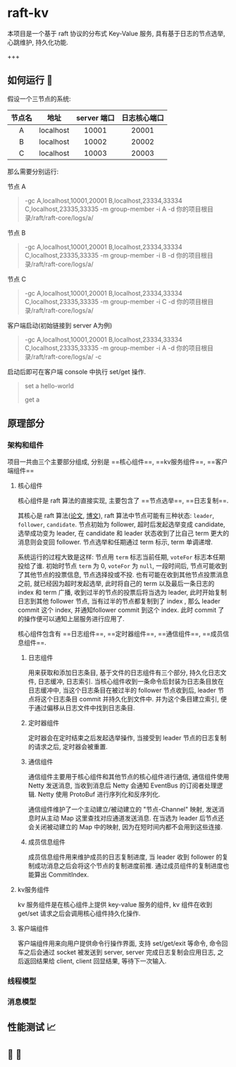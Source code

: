 # raft-kv

本项目是一个基于 raft 协议的分布式 Key-Value 服务, 具有基于日志的节点选举, 心跳维护, 持久化功能.

+++

## 如何运行 🏃

假设一个三节点的系统:


|节点名|地址|server 端口|日志核心端口|
|:--:|:--:|:--:|:--:|
|A|localhost|10001|20001|
|B|localhost|10002|20002|
|C|localhost|10003|20003|

那么需要分别运行:

节点 A
> -gc A,localhost,10001,20001 B,localhost,23334,33334 C,localhost,23335,33335 -m group-member -i A -d 你的项目根目录/raft/raft-core/logs/a/

节点 B
> -gc A,localhost,10001,20001 B,localhost,23334,33334 C,localhost,23335,33335 -m group-member -i B -d 你的项目根目录/raft/raft-core/logs/a/

节点 C
> -gc A,localhost,10001,20001 B,localhost,23334,33334 C,localhost,23335,33335 -m group-member -i C -d 你的项目根目录/raft/raft-core/logs/a/

客户端启动(初始链接到 server A为例)

> -gc A,localhost,10001,20001 B,localhost,23334,33334 C,localhost,23335,33335 -m group-member -i A -d 你的项目根目录/raft/raft-core/logs/a/ -c

启动后即可在客户端 console 中执行 set/get 操作.

> set a hello-world
>
> get a

## 原理部分

### 架构和组件

项目一共由三个主要部分组成, 分别是 ==核心组件==, ==kv服务组件==, ==客户端组件==

1. 核心组件

   核心组件是 raft 算法的直接实现, 主要包含了 ==节点选举==, ==日志复制==.

   其核心是 raft 算法([论文](./document.pdf), [博文](https://www.cnblogs.com/xybaby/p/10124083.html)),  raft 算法中节点可能有三种状态: `leader`, `follower`, `candidate`.
   节点初始为 follower, 超时后发起选举变成 candidate, 选举成功变为 leader, 在 candidate 和 leader 状态收到了比自己 term 更大的消息则会变回 follower. 节点选举和任期通过 term 标示, term 单调递增.

   系统运行的过程大致是这样: 节点用 `term` 标志当前任期, `voteFor` 标志本任期投给了谁. 初始时节点 `term` 为 0, `voteFor` 为 `null`, 一段时间后, 节点可能收到了其他节点的投票信息, 节点选择投或不投.
   也有可能在收到其他节点投票消息之前, 就已经因为超时发起选举, 此时将自己的 term 以及最后一条日志的 index 和 term 广播,
   收到过半的节点的投票后将当选为 leader, 此时开始复制日志到其他 follower 节点, 当有过半的节点都复制到了 index , 那么 leader commit 这个 index, 并通知follower commit 到这个 index.
   此时 commit 了的操作便可以通知上层服务进行应用了.
   
   核心组件包含有 ==日志组件==, ==定时器组件==, ==通信组件==, ==成员信息组件==.

   1. 日志组件

      用来获取和添加日志条目, 基于文件的日志组件有三个部分, 持久化日志文件, 日志缓冲, 日志索引. 
      当核心组件收到一条命令后封装为日志条目放在日志缓冲中, 当这个日志条目在被过半的 follower 节点收到后, leader 节点将这个日志条目 commit 并持久化到文件中. 并为这个条目建立索引, 便于通过偏移从日志文件中找到日志条目.

   2. 定时器组件

      定时器会在定时结束之后发起选举操作, 当接受到 leader 节点的日志复制的请求之后, 定时器会被重置.

   3. 通信组件

      通信组件主要用于核心组件和其他节点的核心组件进行通信, 通信组件使用 Netty 发送消息, 当收到消息后 Netty 会通知 EventBus 的订阅者处理逻辑.
      Netty 使用 ProtoBuf 进行序列化和反序列化. 

      通信组件维护了一个主动建立/被动建立的 "节点-Channel" 映射, 发送消息时从主动 Map 这里查找对应通道发送消息. 在当选为 leader 后节点还会关闭被动建立的 Map 中的映射, 因为在短时间内都不会用到这些连接.

   4. 成员信息组件

      成员信息组件用来维护成员的日志复制进度, 当 leader 收到 follower 的复制成功消息之后会将这个节点的复制进度前推.
      通过成员组件的复制进度也能算出 CommitIndex.

2. kv服务组件

   kv 服务组件是在核心组件上提供 key-value 服务的组件, kv 组件在收到 get/set 请求之后会调用核心组件持久化操作. 

3. 客户端组件

   客户端组件用来向用户提供命令行操作界面, 支持 set/get/exit 等命令, 命令回车之后会通过 socket 被发送到 server, server 完成日志复制会应用日志, 之后返回结果给 client, 
client 回显结果, 等待下一次输入.

### 线程模型

### 消息模型

## 性能测试 📈

## 🐞 🔨
